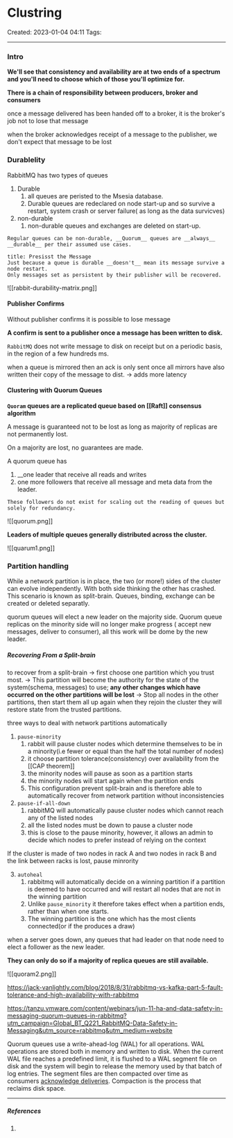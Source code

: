 # Clustring
Created: 2023-01-04 04:11
Tags: 
____

### Intro
__We'll see that consistency and availability are at two ends of a spectrum and you'll need to choose which of those you'll optimize for.__

__There is a chain of responsibility between producers, broker and consumers__

 once a message delivered has been handed off to a broker, it is the broker's job not to lose that message
 
 when the broker acknowledges receipt of a message to the publisher, we don't expect that message to be lost


### Durablelity

RabbitMQ has two types of queues
1. Durable
	1. all queues are peristed to the Msesia database.
	2. Durable queues are  redeclared on node start-up and so survive a restart, system crash or server failure( as long as the data survicves)
2. non-durable
	1. non-durable queues and exchanges are deleted on start-up.

```ad-danger
Regular queues can be non-durable, __Quorum__ queues are __always__ __durable__ per their assumed use cases.
```



```ad-warning
title: Presisst the Message
Just because a queue is durable __doesn't__ mean its message survive a node restart.
Only messages set as persistent by their publisher will be recovered.

```

![[rabbit-durability-matrix.png]]

#### Publisher Confirms

Without publisher confirms it is possible to lose message

__A confirm is sent to a publisher once a message has been written to disk.__

`RabbitMQ` does not write message to disk on receipt but on a periodic basis, in the region of a few hundreds ms.

when a queue is mirrored then an ack is only sent once all mirrors have also written their copy of the message to dist. -> adds more latency


#### Clustering with Quorum Queues

__`Quoram` queues are a replicated queue based on [[Raft]] consensus algorithm__

A message is guaranteed not to be lost as long as majority of replicas are not permanently lost.

On a majority are lost, no guarantees are made.

A quorum queue has
1. __one leader that receive all reads and writes
2. one more followers that receive all message and meta data from the leader.

```ad-warning
These followers do not exist for scaling out the reading of queues but solely for redundancy.
```

![[quorum.png]]

__Leaders of multiple queues generally distributed across the cluster.__

![[quarum1.png]]




### Partition handling

While a network partition is in place, the two (or more!) sides of the cluster can evolve independently.
With both side thinking the other has crashed. This scenario is known as split-brain.
Queues, binding, exchange can be created or deleted separatly.

quorum queues will elect a new leader on the majority side.
Quorum queue replicas on the minority side will no longer make progress ( accept new messages, deliver to consumer), all this work will be dome by the new leader.


##### Recovering From a Split-brain

to recover from a split-brain
-> first choose one partition which you trust most.
-> This partition will become the authority for the state of the system(schema, messages) to use; __any other changes which have occurred on the other partitions will be lost__
-> Stop all nodes in the other partitions, then start them all up again when they rejoin the cluster they will restore state from the trusted partitions.


three ways to deal with network partitions automatically

1. `pause-minority`
	1. rabbit will pause cluster nodes which determine themselves to be in a minority(i.e fewer or equal than the half the total number of nodes) 
	2. it choose partition tolerance(consistency) over availability from the [[CAP theorem]]
	3. the minority nodes will pause as soon as a partition  starts
	4. the minority nodes will start again when the partition ends
	5. This configuration prevent split-brain and is therefore able to automatically recover from network partition without inconsistencies
2. `pause-if-all-down`
	1. rabbitMQ will automatically pause cluster nodes which cannot reach any of the listed nodes
	2. all the listed nodes must be down to pause a cluster node
	3. this is close to the pause minority, however, it allows an admin to decide which nodes to prefer instead of relying on the context

If the cluster is made of two nodes in rack A and two nodes in rack B
and the link between racks is lost, pause minrority

3. `autoheal`
	1. rabbitmq will automatically decide on a winning partition if a partition is deemed to have occurred and will restart all nodes that are not in the winning partition
	2. Unlike `pause_minority` it therefore takes effect when a partition ends, rather than when one starts.
	3. The winning partition is the one which has the most clients connected(or if the produces a draw)

when a server goes down, any queues that had leader on that node need to elect a follower as the new leader.

__They can only do so if a majority of replica queues are still available.__


![[quoram2.png]]









https://jack-vanlightly.com/blog/2018/8/31/rabbitmq-vs-kafka-part-5-fault-tolerance-and-high-availability-with-rabbitmq


https://tanzu.vmware.com/content/webinars/jun-11-ha-and-data-safety-in-messaging-quorum-queues-in-rabbitmq?utm_campaign=Global_BT_Q221_RabbitMQ-Data-Safety-in-Messaging&utm_source=rabbitmq&utm_medium=website

Quorum queues use a write-ahead-log (WAL) for all operations. WAL operations are stored both in memory and written to disk. When the current WAL file reaches a predefined limit, it is flushed to a WAL segment file on disk and the system will begin to release the memory used by that batch of log entries. The segment files are then compacted over time as consumers [acknowledge deliveries](https://www.rabbitmq.com/confirms.html). Compaction is the process that reclaims disk space.


_____
##### References
1.

